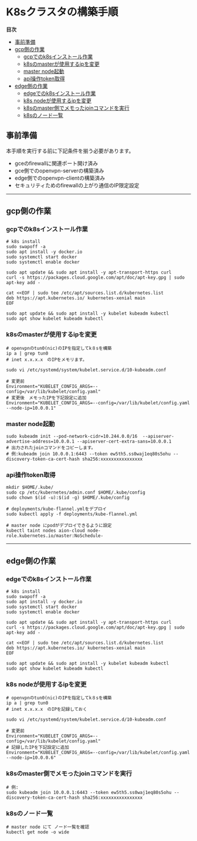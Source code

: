 # K8sクラスタの構築手順

**目次**

* [事前準備](#事前準備)
* [gcp側の作業](#gcp側の作業)
    * [gcpでのk8sインストール作業](#gcpでのk8sインストール作業)
    * [k8sのmasterが使用するipを変更](#k8sのmasterが使用するipを変更)
    * [master node起動](#master-node起動)
    * [api操作token取得](#api操作token取得)
* [edge側の作業](#edge側の作業)
    * [edgeでのk8sインストール作業](#edgeでのk8sインストール作業)
    * [k8s nodeが使用するipを変更](#k8s-nodeが使用するipを変更)
    * [k8sのmaster側でメモったjoinコマンドを実行](#k8sのmaster側でメモったjoinコマンドを実行)
    * [k8sのノード一覧](#k8sのノード一覧)

## 事前準備
本手順を実行する前に下記条件を揃う必要があります。
- gceのfirewallに関連ポート開け済み
- gce側でのopenvpn-serverの構築済み
- edge側でのopenvpn-clientの構築済み
- セキュリティためのfirewallの上がり通信のIP限定設定

---

## gcp側の作業
### gcpでのk8sインストール作業
```shell
# k8s install
sudo swapoff -a
sudo apt install -y docker.io
sudo systemctl start docker
sudo systemctl enable docker

sudo apt update && sudo apt install -y apt-transport-https curl
curl -s https://packages.cloud.google.com/apt/doc/apt-key.gpg | sudo apt-key add -

cat <<EOF | sudo tee /etc/apt/sources.list.d/kubernetes.list
deb https://apt.kubernetes.io/ kubernetes-xenial main
EOF

sudo apt update && sudo apt install -y kubelet kubeadm kubectl
sudo apt show kubelet kubeadm kubectl
```

### k8sのmasterが使用するipを変更  
```shell
# openvpnのtun0(nic)のIPを指定してk８sを構築
ip a | grep tun0
# inet x.x.x.x　のIPをメモリます。

sudo vi /etc/systemd/system/kubelet.service.d/10-kubeadm.conf
```
```text
# 変更前
Environment="KUBELET_CONFIG_ARGS=--config=/var/lib/kubelet/config.yaml"
# 変更後　メモったIPを下記設定に追加
Environment="KUBELET_CONFIG_ARGS=--config=/var/lib/kubelet/config.yaml --node-ip=10.0.0.1"
```

### master node起動
```shell
sudo kubeadm init --pod-network-cidr=10.244.0.0/16  --apiserver-advertise-address=10.0.0.1 --apiserver-cert-extra-sans=10.0.0.1
# 出力されたjoinコマンドをコピーします。
# 例:kubeadm join 10.0.0.1:6443 --token ew5th5.ss0waj1eq80s5ohu --discovery-token-ca-cert-hash sha256:xxxxxxxxxxxxxxxx
````

### api操作token取得
```shell
mkdir $HOME/.kube/ 
sudo cp /etc/kubernetes/admin.conf $HOME/.kube/config
sudo chown $(id -u):$(id -g) $HOME/.kube/config

# deployments/kube-flannel.ymlをデプロイ
sudo kubectl apply -f deployments/kube-flannel.yml

# master node にpodがデプロイできるように設定
kubectl taint nodes aion-cloud node-role.kubernetes.io/master:NoSchedule-
```

---
## edge側の作業
### edgeでのk8sインストール作業
```shell
# k8s install
sudo swapoff -a
sudo apt install -y docker.io
sudo systemctl start docker
sudo systemctl enable docker

sudo apt update && sudo apt install -y apt-transport-https curl
curl -s https://packages.cloud.google.com/apt/doc/apt-key.gpg | sudo apt-key add -

cat <<EOF | sudo tee /etc/apt/sources.list.d/kubernetes.list
deb https://apt.kubernetes.io/ kubernetes-xenial main
EOF

sudo apt update && sudo apt install -y kubelet kubeadm kubectl
sudo apt show kubelet kubeadm kubectl
```
### k8s nodeが使用するipを変更
```shell
# openvpnのtun0(nic)のIPを指定してk８sを構築
ip a | grep tun0
# inet x.x.x.x　のIPを記録しておく

sudo vi /etc/systemd/system/kubelet.service.d/10-kubeadm.conf
```
```text
# 変更前
Environment="KUBELET_CONFIG_ARGS=--config=/var/lib/kubelet/config.yaml"
# 記録したIPを下記設定に追加
Environment="KUBELET_CONFIG_ARGS=--config=/var/lib/kubelet/config.yaml --node-ip=10.0.0.6"
```


### k8sのmaster側でメモったjoinコマンドを実行
```shell
# 例: 
sudo kubeadm join 10.0.0.1:6443 --token ew5th5.ss0waj1eq80s5ohu --discovery-token-ca-cert-hash sha256:xxxxxxxxxxxxxxxx
```

### k8sのノード一覧
```shell
# master node にて ノード一覧を確認
kubectl get node -o wide
```
